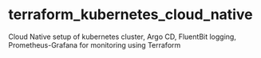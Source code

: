 # terraform_kubernetes_cloud_native
Cloud Native setup of kubernetes cluster, Argo CD, FluentBit logging, Prometheus-Grafana for monitoring using Terraform
